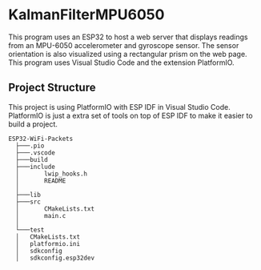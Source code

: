 # KalmanFilterMPU6050
This program uses an ESP32 to host a web server that displays readings from an MPU-6050 accelerometer and gyroscope sensor. The sensor orientation is also visualized using a rectangular prism on the web page. This program uses Visual Studio Code and the extension PlatformIO.

## Project Structure
This project is using PlatformIO with ESP IDF in Visual Studio Code. PlatformIO is just a extra set of tools on top of ESP IDF to make it easier to build a project.

```
ESP32-WiFi-Packets
  ├───.pio
  ├───.vscode
  ├───build
  ├───include
  │       lwip_hooks.h
  │       README
  │
  ├───lib
  ├───src
  │       CMakeLists.txt
  │       main.c
  │
  └───test
  │   CMakeLists.txt
  │   platformio.ini
  │   sdkconfig
  │   sdkconfig.esp32dev
```
